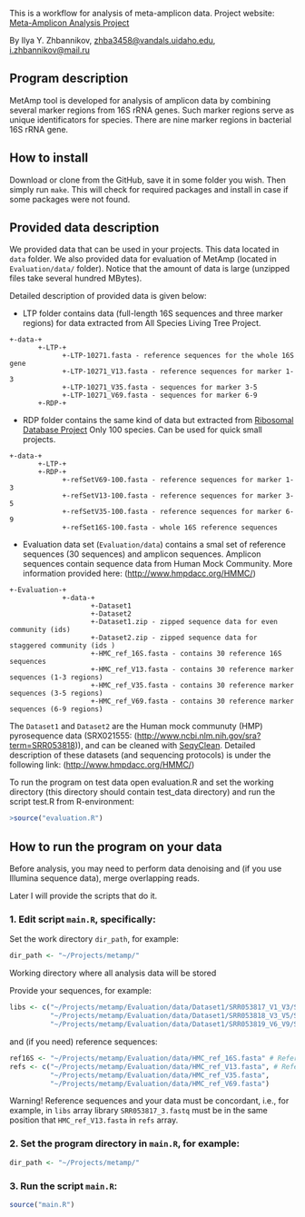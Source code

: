 This is a workflow for analysis of meta-amplicon data. Project website: [Meta-Amplicon Analysis Project](http://izhbannikov.github.io/MetAmp/)

By Ilya Y. Zhbannikov, zhba3458@vandals.uidaho.edu, i.zhbannikov@mail.ru

## Program description

MetAmp tool is developed for analysis of amplicon data by combining several marker regions from 16S rRNA genes.
Such marker regions serve as unique identificators for species. There are nine marker regions in bacterial 
16S rRNA gene.

## How to install

Download or clone from the GitHub, save it in some folder you wish. Then simply run ```make```. 
This will check for required packages and install in case if some packages were not found.

## Provided data description

We provided data that can be used in your projects. This data located in ```data``` folder.
We also provided data for evaluation of MetAmp (located in ```Evaluation/data/``` folder). 
Notice that the amount of data is large (unzipped files take several hundred MBytes). 

Detailed description of provided data is given below:

* LTP folder contains data (full-length 16S sequences and three marker regions) for
data extracted from All Species Living Tree Project.

```
+-data-+
	   +-LTP-+
			 +-LTP-10271.fasta - reference sequences for the whole 16S gene
	  		 +-LTP-10271_V13.fasta - reference sequences for marker 1-3
	  		 +-LTP-10271_V35.fasta - sequences for marker 3-5
	  		 +-LTP-10271_V69.fasta - sequences for marker 6-9
	   +-RDP-+
```

* RDP folder contains the same kind of data but extracted from [Ribosomal Database Project](http://rdp.cme.msu.edu/)
Only 100 species. Can be used for quick small projects.

```
+-data-+
	   +-LTP-+
	   +-RDP-+
	   		 +-refSetV69-100.fasta - reference sequences for marker 1-3
	   		 +-refSetV13-100.fasta - reference sequences for marker 3-5
	  		 +-refSetV35-100.fasta - reference sequences for marker 6-9
	  		 +-refSet16S-100.fasta - whole 16S reference sequences
```
* Evaluation data set (```Evaluation/data```) contains a smal set of reference sequences (30 sequences) and amplicon sequences.
Amplicon sequences contain sequence data from Human Mock Community. More information  provided here: (http://www.hmpdacc.org/HMMC/)

```
+-Evaluation-+
			 +-data-+
			 		+-Dataset1
			 		+-Dataset2
	 	     		+-Dataset1.zip - zipped sequence data for even community (ids)
		     		+-Dataset2.zip - zipped sequence data for staggered community (ids )
		     		+-HMC_ref_16S.fasta - contains 30 reference 16S sequences
		     		+-HMC_ref_V13.fasta - contains 30 reference marker sequences (1-3 regions)
		     		+-HMC_ref_V35.fasta - contains 30 reference marker sequences (3-5 regions)
		     		+-HMC_ref_V69.fasta - contains 30 reference marker sequences (6-9 regions)
```

The ```Dataset1``` and ```Dataset2``` are the Human mock communuty (HMP) pyrosequence data (SRX021555: (http://www.ncbi.nlm.nih.gov/sra?term=SRR053818)), and can be cleaned with [SeqyClean](https://bitbucket.org/izhbannikov/seqyclean).
Detailed description of these datasets (and sequencing protocols) is under the following link: (http://www.hmpdacc.org/HMMC/)

To run the program on test data open evaluation.R and set the working directory (this directory should contain test_data directory) and run the script test.R from R-environment:

~~~R
>source("evaluation.R")
~~~

## How to run the program on your data

Before analysis, you may need to perform data denoising and (if you use Illumina sequence data), merge overlapping reads.

Later I will provide the scripts that do it.

### 1. Edit script ```main.R```, specifically:

Set the work directory ```dir_path```, for example:

~~~R
dir_path <- "~/Projects/metamp/"
~~~
Working directory where all analysis data will be stored

Provide your sequences, for example:

~~~R
libs <- c("~/Projects/metamp/Evaluation/data/Dataset1/SRR053817_V1_V3/SRR053817_3.fastq",  # V1-3
          "~/Projects/metamp/Evaluation/data/Dataset1/SRR053818_V3_V5/SRR053818_3.fasta",  # V3-5
          "~/Projects/metamp/Evaluation/data/Dataset1/SRR053819_V6_V9/SRR053819_3.fastq")  # V6-9
~~~

and (if you need) reference sequences:

~~~R
ref16S <- "~/Projects/metamp/Evaluation/data/HMC_ref_16S.fasta" # Reference 16S gene sequences
refs <- c("~/Projects/metamp/Evaluation/data/HMC_ref_V13.fasta", # Reference gude (marker) regions
          "~/Projects/metamp/Evaluation/data/HMC_ref_V35.fasta",        
          "~/Projects/metamp/Evaluation/data/HMC_ref_V69.fasta")
~~~

Warning! Reference sequences and your data must be concordant, i.e., for example, in ```libs``` array library ```SRR053817_3.fastq``` 
must be in the same position that ```HMC_ref_V13.fasta``` in ```refs``` array.

### 2. Set the program directory in ```main.R```, for example:

~~~R
dir_path <- "~/Projects/metamp/"
~~~


### 3. Run the script ```main.R```:

~~~R
source("main.R")
~~~
